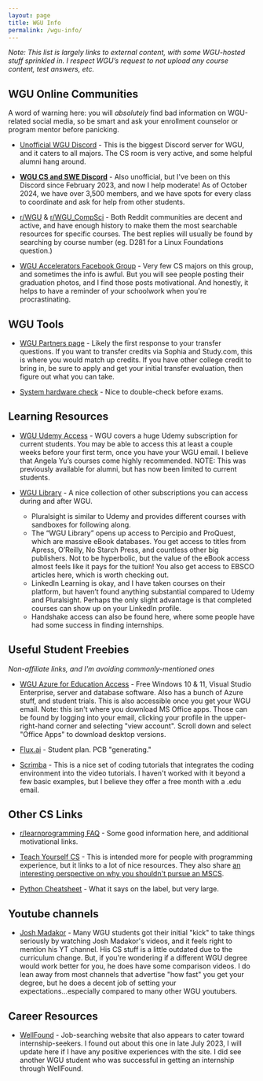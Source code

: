 ```yaml
---
layout: page
title: WGU Info
permalink: /wgu-info/
---
```


*Note: This list is largely links to external content, with some WGU-hosted stuff sprinkled in. I respect WGU’s request to not upload any course content, test answers, etc.*



## WGU Online Communities

A word of warning here: you will *absolutely* find bad information on WGU-related social media, so be smart and ask your enrollment counselor or program mentor before panicking. 

- [Unofficial WGU Discord](https://discord.gg/unwgu) - This is the biggest Discord server for WGU, and it caters to all majors. The CS room is very active, and some helpful alumni hang around. 

- **[WGU CS and SWE Discord](https://discord.gg/wgu)** - Also unofficial, but I've been on this Discord since February 2023, and now I help moderate! As of October 2024, we have over 3,500 members, and we have spots for every class to coordinate and ask for help from other students.

- [r/WGU](https://www.reddit.com/r/WGU/) & [r/WGU_CompSci](https://www.reddit.com/r/WGU_CompSci/) - Both Reddit communities are decent and active, and have enough history to make them the most searchable resources for specific courses. The best replies will usually be found by searching by course number (eg. D281 for a Linux Foundations question.)

- [WGU Accelerators Facebook Group](https://www.facebook.com/groups/WGUaccelerators/) - Very few CS majors on this group, and sometimes the info is awful. But you will see people posting their graduation photos, and I find those posts motivational. And honestly, it helps to have a reminder of your schoolwork when you're procrastinating.

## WGU Tools

- [WGU Partners page](https://partners.wgu.edu/Pages/partners.html) - Likely the first response to your transfer questions. If you want to transfer credits via Sophia and Study.com, this is where you would match up credits. If you have other college credit to bring in, be sure to apply and get your initial transfer evaluation, then figure out what you can take. 

- [System hardware check](http://systemcheck.wgu.edu/) - Nice to double-check before exams.


## Learning Resources

- [WGU Udemy Access](http://wgu.udemy.com/) - WGU covers a huge Udemy subscription for current students. You may be able to access this at least a couple weeks before your first term, once you have your WGU email. I believe that Angela Yu’s courses come highly recommended. NOTE: This was previously available for alumni, but has now been limited to current students.

- [WGU Library](https://www.wgu.edu/alumni/career-support/learning-resources.html) - A nice collection of other subscriptions you can access during and after WGU.
    - Pluralsight is similar to Udemy and provides different courses with sandboxes for following along. 
    - The “WGU Library” opens up access to Percipio and ProQuest, which are massive eBook databases. You get access to titles from Apress, O’Reilly, No Starch Press, and countless other big publishers. Not to be hyperbolic, but the value of the eBook access almost feels like it pays for the tuition! You also get access to EBSCO articles here, which is worth checking out.
    - LinkedIn Learning is okay, and I have taken courses on their platform, but haven’t found anything substantial compared to Udemy and Pluralsight. Perhaps the only slight advantage is that completed courses can show up on your LinkedIn profile.
    - Handshake access can also be found here, where some people have had some success in finding internships.

## Useful Student Freebies

*Non-affiliate links, and I'm avoiding commonly-mentioned ones*

- [WGU Azure for Education Access](https://azureforeducation.microsoft.com/devtools) - Free Windows 10 & 11, Visual Studio Enterprise, server and database software. Also has a bunch of Azure stuff, and student trials. This is also accessible once you get your WGU email.
Note: this isn't where you download MS Office apps. Those can be found by logging into your email, clicking your profile in the upper-right-hand corner and selecting "view account". Scroll down and select "Office Apps" to download desktop versions.

- [Flux.ai](https://docs.flux.ai/faq/pricing) - Student plan. PCB "generating."

- [Scrimba](https://v2.scrimba.com/home) - This is a nice set of coding tutorials that integrates the coding environment into the video tutorials. I haven't worked with it beyond a few basic examples, but I believe they offer a free month with a .edu email.

## Other CS Links

- [r/learnprogramming FAQ](https://www.reddit.com/r/learnprogramming/wiki/faq#wiki_getting_started) - Some good information here, and additional motivational links.

- [Teach Yourself CS](https://teachyourselfcs.com/) - This is intended more for people with programming experience, but it links to a lot of nice resources. They also share [an interesting perspective on why you shouldn't pursue an MSCS](https://ozwrites.com/masters/). 

- [Python Cheatsheet](https://gto76.github.io/python-cheatsheet/) - What it says on the label, but very large.

## Youtube channels

- [Josh Madakor](https://www.youtube.com/c/JoshMadakor) - Many WGU students got their initial "kick" to take things seriously by watching Josh Madakor's videos, and it feels right to mention his YT channel. His CS stuff is a little outdated due to the curriculum change. But, if you're wondering if a different WGU degree would work better for you, he does have some comparison videos. I do lean away from most channels that advertise "how fast" you get your degree, but he does a decent job of setting your expectations...especially compared to many other WGU youtubers.

## Career Resources

- [WellFound](https://wellfound.com/) - Job-searching website that also appears to cater toward internship-seekers. I found out about this one in late July 2023, I will update here if I have any positive experiences with the site. I did see another WGU student who was successful in getting an internship through WellFound.